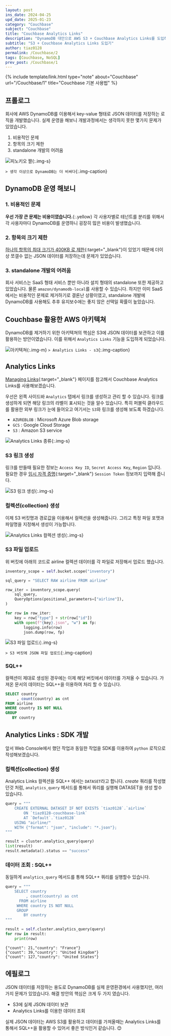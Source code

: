 ```yaml
---
layout: post
ins_date: 2024-04-25
upd_date: 2025-01-23
category: "Couchbase"
subject: "Couchbase"
title: "Couchbase Analytics Links"
description: "DynamoDB 대안으로 AWS S3 + Couchbase Analytics Links를 도입하며, 비용 절감과 JSON 데이터 분석 환경을 구축한 사례를 공유합니다."
subtitle: "S3 + Couchbase Analytics Links 도입기"
author: tiaz0128
permalink: /Couchbase/2
tags: [Couchbase, NoSQL]
prev_post: /Couchbase/1
---
```


{% include template/link.html
  type="note"
  about="Couchbase"
  url="/Couchbase/1"
  title="Couchbase 기본 사용법"
%}

## 프롤로그

회사에 AWS DynamoDB를 이용해서 key-value 형태로 JSON 데이터를 저장하는 로직을 개발했습니다. 실제 운영을 해보니 개발과정에서는 생각하지 못한 몇가지 문제가 있었습니다.

1. 비용적인 문제
2. 항목의 크기 제한
3. standalone 개발의 어려움

![피노키오 짤](/assets/img/content/Couchbase/002/006.webp){:.img-s}

`> 생각 이상으로 DynamoDB는 더 비싸다`{:.img-caption}

## DynamoDB 운영 해보니

### 1. 비용적인 문제

**우선 가장 큰 문제는 비용이였습니다.**{:.yellow} 각 사용자별로 테넌트를 분리를 위해서 각 사용자마다 DynamoDB를 운영하니 굉장히 많은 비용이 발생했습니다.

### 2. 항목의 크기 제한

[하나의 항목의 최대 크기가 400KB 로 제한](https://docs.aws.amazon.com/ko_kr/amazondynamodb/latest/developerguide/ServiceQuotas.html#limits-data-types){:target="_blank"}이 있었기 때문에 더이상 쪼갤수 없는 JSON 데이터를 저장하는데 문제가 있었습니다.

### 3. standalone 개발의 어려움

회사 서비스는 SaaS 형태 서비스 뿐만 아니라 설치 형태의 standalone 또한 제공하고 있었습니다. 물론 `amazon/dynamodb-local`를 사용할 수 있습니다. 하지만 이미 SaaS에서는 비용적인 문제로 제거하기로 결론난 상황이였고, standalone 개발에 DynamoDB를 사용해도 추후 유지보수에는 좋지 않은 선택일 확률이 높았습니다.

## Couchbase 활용한 AWS 아키텍쳐

DynamoDB를 제거하기 위한 아키텍쳐의 핵심은 S3에 JSON 데이터를 보관하고 이를 활용하는 방안이였습니다. 이를 위해서 `Analytics Links` 기능을 도입하게 되었습니다.

![아키텍쳐](/assets/img/content/Couchbase/002/005.webp){:.img-m}
`> Analytics Links - s3`{:.img-caption}

## Analytics Links

[Managing Links](https://docs.couchbase.com/server/current/analytics/manage-links.html){:target="_blank"} 페이지를 참고해서 Couchbase Analytics Links를 사용해보겠습니다.

우선은 왼쪽 사이드바 `Analytics` 탭에서 링크를 생성하고 관리 할 수 있습니다. 링크를 생성하게 되면 해당 링크의 라벨이 표시되는 것을 알수 있습니다. 특히 퍼블릭 클라우드를 활용한 외부 링크가 눈에 들어오고 여기서는 `S3`와 링크를 생성해 보도록 하겠습니다.

- `AZUREBLOB` : Microsoft Azure Blob storage
- `GCS` : Google Cloud Storage
- `S3` : Amazon S3 service

![Analytics Links 종류](/assets/img/content/Couchbase/002/001.webp){:.img-s}

### S3 링크 생성

링크를 만들때 필요한 정보는 `Access Key ID`, `Secret Access Key`, `Region` 입니다. 필요한 경우 [임시 자격 증명](/AWS/1){:target="_blank"} `Session Token` 정보까지 입력해 줍니다.

![S3 링크 생성](/assets/img/content/Couchbase/002/002.webp){:.img-s}

### 컬렉션(collection) 생성

이제 S3 버킷명과 경로값을 이용해서 컬렉션을 생성해줍니다. 그리고 특정 파일 포맷과 파일명을 지정해서 생성이 가능합니다.

![Analytics Links 컬렉션 생성](/assets/img/content/Couchbase/002/003.webp){:.img-s}

### S3 파일 업로드

위 버킷에 아래의 코드로 airline 컬렉션 데이터를 각 파일로 저장해서 업로드 했습니다.

```python
inventory_scope = self.bucket.scope("inventory")

sql_query = "SELECT RAW airline FROM airline"

row_iter = inventory_scope.query(
    sql_query,
    QueryOptions(positional_parameters=["airline"]),
)

for row in row_iter:
    key = row["type"] + str(row["id"])
    with open(f"{key}.json", "w") as fp:
        logging.info(row)
        json.dump(row, fp)
```

![S3 파일 업로드](/assets/img/content/Couchbase/002/004.webp){:.img-s}

`> S3 버킷에 JSON 파일 업로드`{:.img-caption}

### SQL++

컬렉션이 제대로 생성된 경우에는 이제 해당 버킷에서 데이터를 가져올 수 있습니다. 가져온 문서의 데이터는 SQL++을 이용하여 처리 할 수 있습니다.

```sql
SELECT country
     , count(country) as cnt
FROM airline
WHERE country IS NOT NULL
GROUP 
   BY country
```

## Analytics Links : SDK 개발

앞서 Web Console에서 했던 작업과 동일한 작업을 SDK를 이용하여 `python` 로직으로 작성해보겠습니다.

### 컬렉션(collection) 생성

Analytics Links 컬렉션을 SQL++ 에서는 `DATASET`라고 합니다. _create_ 쿼리를 작성했던것 처럼, `analytics_query` 메서드를 통해서 쿼리를 실행해 DATASET을 생성 할수 있습니다.

```python
query = """
    CREATE EXTERNAL DATASET IF NOT EXISTS `tiaz0128`.`airline`
        ON `tiaz0128-couchbase-link` 
        AT `Default`.`tiaz0128` 
    USING "airline/"
    WITH {"format": "json", "include": "*.json"};
"""

result = cluster.analytics_query(query)
list(result)
result.metadata().status == "success"
```

### 데이터 조회 : SQL++

동일하게 `analytics_query` 메서드를 통해 SQL++ 쿼리를 실행할수 있습니다.

```python
query = """
    SELECT country
         , count(country) as cnt
      FROM airline
     WHERE country IS NOT NULL
     GROUP 
        BY country
"""

result = self.cluster.analytics_query(query)
for row in result:
    print(row)
```

```text
{"count": 21,"country": "France"}
{"count": 39,"country": "United Kingdom"}
{"count": 127,"country": "United States"}
```

## 에필로그

JSON 데이터를 저장하는 용도로 DynamoDB를 실제 운영환경에서 사용했지만, 여러가지 문제가 있었습니다. 해결 방안의 핵심은 크게 두 가지 였습니다.

- S3에 실제 JSON 데이터 보관
- Analytics Links를 이용한 데이터 조회

실제 JSON 데이터는 AWS S3를 활용하고 데이터를 가져올때는 Analytics Links를 통해서 SQL++을 활용할 수 있어서 좋은 방식인거 같습니다. 😊
